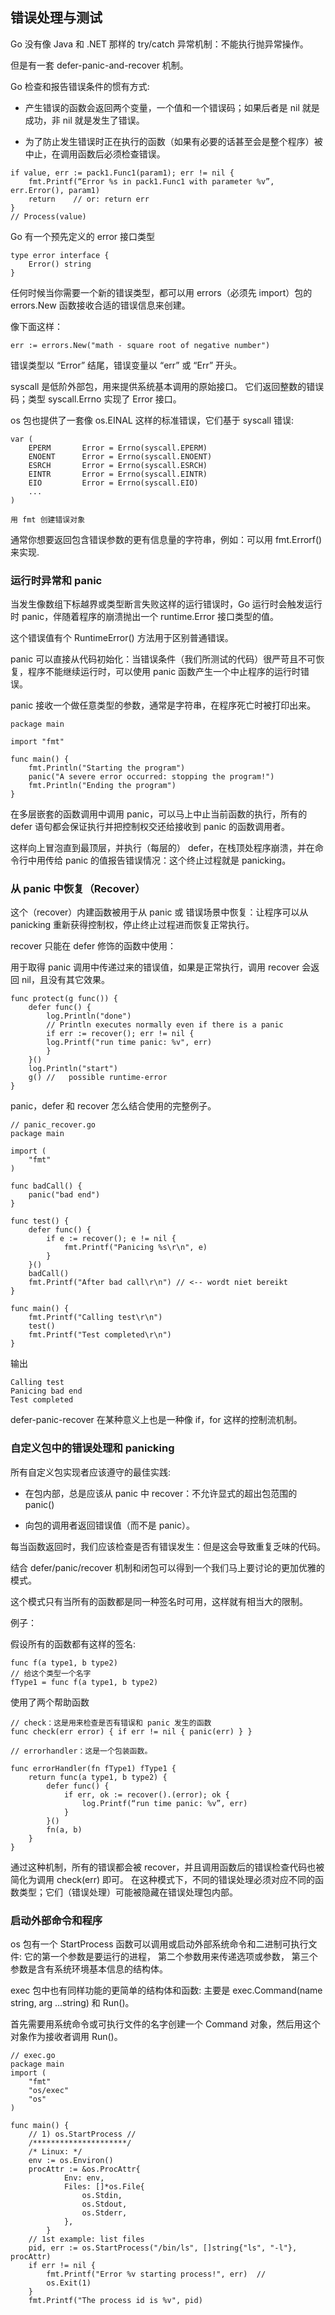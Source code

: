 ## 错误处理与测试


Go 没有像 Java 和 .NET 那样的 try/catch 异常机制：不能执行抛异常操作。

但是有一套 defer-panic-and-recover 机制。

 Go 检查和报告错误条件的惯有方式:

+ 产生错误的函数会返回两个变量，一个值和一个错误码；如果后者是 nil 就是成功，非 nil 就是发生了错误。

+ 为了防止发生错误时正在执行的函数（如果有必要的话甚至会是整个程序）被中止，在调用函数后必须检查错误。



```
if value, err := pack1.Func1(param1); err != nil {
	fmt.Printf(“Error %s in pack1.Func1 with parameter %v”, err.Error(), param1)
	return    // or: return err
}
// Process(value)

```


Go 有一个预先定义的 error 接口类型

```
type error interface {
	Error() string
}
```

任何时候当你需要一个新的错误类型，都可以用 errors（必须先 import）包的 errors.New 函数接收合适的错误信息来创建。

像下面这样：

```
err := errors.New("math - square root of negative number")
```


错误类型以 “Error” 结尾，错误变量以 “err” 或 “Err” 开头。

syscall 是低阶外部包，用来提供系统基本调用的原始接口。
它们返回整数的错误码；类型 syscall.Errno 实现了 Error 接口。

os 包也提供了一套像 os.EINAL 这样的标准错误，它们基于 syscall 错误:

```
var (
	EPERM		Error = Errno(syscall.EPERM)
	ENOENT		Error = Errno(syscall.ENOENT)
	ESRCH		Error = Errno(syscall.ESRCH)
	EINTR		Error = Errno(syscall.EINTR)
	EIO			Error = Errno(syscall.EIO)
	...
)
```


`用 fmt 创建错误对象`

通常你想要返回包含错误参数的更有信息量的字符串，例如：可以用 fmt.Errorf() 来实现.



### 运行时异常和 panic

当发生像数组下标越界或类型断言失败这样的运行错误时，Go 运行时会触发运行时 panic，伴随着程序的崩溃抛出一个 runtime.Error 接口类型的值。

这个错误值有个 RuntimeError() 方法用于区别普通错误。


panic 可以直接从代码初始化：当错误条件（我们所测试的代码）很严苛且不可恢复，程序不能继续运行时，可以使用 panic 函数产生一个中止程序的运行时错误。

panic 接收一个做任意类型的参数，通常是字符串，在程序死亡时被打印出来。


```
package main

import "fmt"

func main() {
	fmt.Println("Starting the program")
	panic("A severe error occurred: stopping the program!")
	fmt.Println("Ending the program")
}

```

在多层嵌套的函数调用中调用 panic，可以马上中止当前函数的执行，所有的 defer 语句都会保证执行并把控制权交还给接收到 panic 的函数调用者。

这样向上冒泡直到最顶层，并执行（每层的） defer，在栈顶处程序崩溃，并在命令行中用传给 panic 的值报告错误情况：这个终止过程就是 panicking。




### 从 panic 中恢复（Recover）

这个（recover）内建函数被用于从 panic 或 错误场景中恢复：让程序可以从 panicking 重新获得控制权，停止终止过程进而恢复正常执行。



recover 只能在 defer 修饰的函数中使用：

用于取得 panic 调用中传递过来的错误值，如果是正常执行，调用 recover 会返回 nil，且没有其它效果。

```
func protect(g func()) {
	defer func() {
		log.Println("done")
		// Println executes normally even if there is a panic
		if err := recover(); err != nil {
		log.Printf("run time panic: %v", err)
		}
	}()
	log.Println("start")
	g() //   possible runtime-error
}

```

panic，defer 和 recover 怎么结合使用的完整例子。

```
// panic_recover.go
package main

import (
	"fmt"
)

func badCall() {
	panic("bad end")
}

func test() {
	defer func() {
		if e := recover(); e != nil {
			fmt.Printf("Panicing %s\r\n", e)
		}
	}()
	badCall()
	fmt.Printf("After bad call\r\n") // <-- wordt niet bereikt
}

func main() {
	fmt.Printf("Calling test\r\n")
	test()
	fmt.Printf("Test completed\r\n")
}
```
输出

	Calling test
	Panicing bad end
	Test completed



defer-panic-recover 在某种意义上也是一种像 if，for 这样的控制流机制。



### 自定义包中的错误处理和 panicking

所有自定义包实现者应该遵守的最佳实践:

+ 在包内部，总是应该从 panic 中 recover：不允许显式的超出包范围的 panic()

+ 向包的调用者返回错误值（而不是 panic）。




每当函数返回时，我们应该检查是否有错误发生：但是这会导致重复乏味的代码。

结合 defer/panic/recover 机制和闭包可以得到一个我们马上要讨论的更加优雅的模式。


这个模式只有当所有的函数都是同一种签名时可用，这样就有相当大的限制。

例子：

假设所有的函数都有这样的签名:
```
func f(a type1, b type2)
// 给这个类型一个名字
fType1 = func f(a type1, b type2)
```

使用了两个帮助函数
```
// check：这是用来检查是否有错误和 panic 发生的函数
func check(err error) { if err != nil { panic(err) } }

// errorhandler：这是一个包装函数。

func errorHandler(fn fType1) fType1 {
	return func(a type1, b type2) {
		defer func() {
			if err, ok := recover().(error); ok {
				log.Printf(“run time panic: %v”, err)
			}
		}()
		fn(a, b)
	}
}

```

通过这种机制，所有的错误都会被 recover，并且调用函数后的错误检查代码也被简化为调用 check(err) 即可。
在这种模式下，不同的错误处理必须对应不同的函数类型；它们（错误处理）可能被隐藏在错误处理包内部。


### 启动外部命令和程序

os 包有一个 StartProcess 函数可以调用或启动外部系统命令和二进制可执行文件:
它的第一个参数是要运行的进程，
第二个参数用来传递选项或参数，
第三个参数是含有系统环境基本信息的结构体。



exec 包中也有同样功能的更简单的结构体和函数:
主要是 exec.Command(name string, arg ...string) 和 Run()。

首先需要用系统命令或可执行文件的名字创建一个 Command 对象，然后用这个对象作为接收者调用 Run()。

```
// exec.go
package main
import (
	"fmt"
    "os/exec"
	"os"
)

func main() {
	// 1) os.StartProcess //
	/*********************/
	/* Linux: */
	env := os.Environ()
	procAttr := &os.ProcAttr{
			Env: env,
			Files: []*os.File{
				os.Stdin,
				os.Stdout,
				os.Stderr,
			},
		}
	// 1st example: list files
	pid, err := os.StartProcess("/bin/ls", []string{"ls", "-l"}, procAttr)  
	if err != nil {
		fmt.Printf("Error %v starting process!", err)  //
		os.Exit(1)
	}
	fmt.Printf("The process id is %v", pid)

```




































